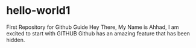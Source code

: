 # hello-world1
First Repository for Github Guide
Hey There, My Name is Ahhad, I am excited to start with GITHUB
Github has an amazing feature that has been hidden.
